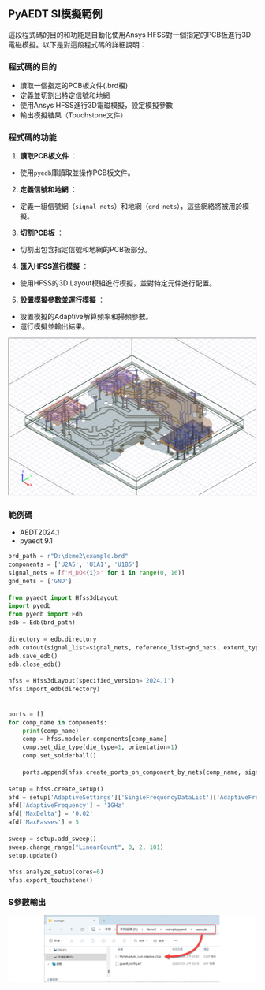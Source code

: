 PyAEDT SI模擬範例
---

這段程式碼的目的和功能是自動化使用Ansys HFSS對一個指定的PCB板進行3D電磁模擬。以下是對這段程式碼的詳細說明：
### 程式碼的目的
- 讀取一個指定的PCB板文件(.brd檔)
- 定義並切割出特定信號和地網
- 使用Ansys HFSS進行3D電磁模擬，設定模擬參數
- 輸出模擬結果（Touchstone文件）
### 程式碼的功能 
1. **讀取PCB板文件** ： 
- 使用`pyedb`庫讀取並操作PCB板文件。 
2. **定義信號和地網** ： 
- 定義一組信號網（`signal_nets`）和地網（`gnd_nets`），這些網絡將被用於模擬。 
3. **切割PCB板** ：
- 切割出包含指定信號和地網的PCB板部分。 
4. **匯入HFSS進行模擬** ：
- 使用HFSS的3D Layout模組進行模擬，並對特定元件進行配置。 
5. **設置模擬參數並運行模擬** ：
- 設置模擬的Adaptive解算頻率和掃頻參數。
- 運行模擬並輸出結果。

![2024-05-24_03-20-40](/assets/2024-05-24_03-20-40.png)

### 範例碼
- AEDT2024.1
- pyaedt 9.1

```python
brd_path = r"D:\demo2\example.brd"
components = ['U2A5', 'U1A1', 'U1B5']
signal_nets = [f'M_DQ<{i}>' for i in range(0, 16)]
gnd_nets = ['GND']

from pyaedt import Hfss3dLayout
import pyedb
from pyedb import Edb
edb = Edb(brd_path)

directory = edb.directory
edb.cutout(signal_list=signal_nets, reference_list=gnd_nets, extent_type="Conforming")
edb.save_edb()
edb.close_edb()

hfss = Hfss3dLayout(specified_version='2024.1')
hfss.import_edb(directory)


ports = []
for comp_name in components:
    print(comp_name)
    comp = hfss.modeler.components[comp_name]
    comp.set_die_type(die_type=1, orientation=1)
    comp.set_solderball()

    ports.append(hfss.create_ports_on_component_by_nets(comp_name, signal_nets))

setup = hfss.create_setup()
afd = setup['AdaptiveSettings']['SingleFrequencyDataList']['AdaptiveFrequencyData']
afd['AdaptiveFrequency'] = '1GHz'
afd['MaxDelta'] = '0.02'
afd['MaxPasses'] = 5

sweep = setup.add_sweep()
sweep.change_range("LinearCount", 0, 2, 101)
setup.update()

hfss.analyze_setup(cores=6)
hfss.export_touchstone()
```
### S參數輸出

![2024-05-24_03-31-51](/assets/2024-05-24_03-31-51.png)
